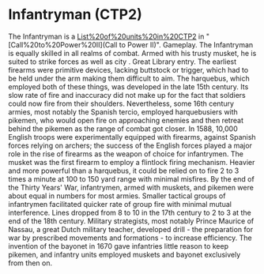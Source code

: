# Infantryman (CTP2)

The Infantryman is a [List%20of%20units%20in%20CTP2](unit) in "[Call%20to%20Power%20II](Call to Power II)".
Gameplay.
The Infantryman is equally skilled in all realms of combat. Armed with his trusty musket, he is suited to strike forces as well as city .
Great Library entry.
The earliest firearms were primitive devices, lacking buttstock or trigger, which had to be held under the arm making them difficult to aim. The harquebus, which employed both of these things, was developed in the late 15th century. Its slow rate of fire and inaccuracy did not make up for the fact that soldiers could now fire from their shoulders. Nevertheless, some 16th century armies, most notably the Spanish tercio, employed harquebusiers with pikemen, who would open fire on approaching enemies and then retreat behind the pikemen as the range of combat got closer. In 1588, 10,000 English troops were experimentally equipped with firearms, against Spanish forces relying on archers; the success of the English forces played a major role in the rise of firearms as the weapon of choice for infantrymen.
The musket was the first firearm to employ a flintlock firing mechanism. Heavier and more powerful than a harquebus, it could be relied on to fire 2 to 3 times a minute at 100 to 150 yard range with minimal misfires. By the end of the Thirty Years' War, infantrymen, armed with muskets, and pikemen were about equal in numbers for most armies. Smaller tactical groups of infantrymen facilitated quicker rate of group fire with minimal mutual interference. Lines dropped from 8 to 10 in the 17th century to 2 to 3 at the end of the 18th century. Military strategists, most notably Prince Maurice of Nassau, a great Dutch military teacher, developed drill - the preparation for war by prescribed movements and formations - to increase efficiency. The invention of the bayonet in 1670 gave infantries little reason to keep pikemen, and infantry units employed muskets and bayonet exclusively from then on.